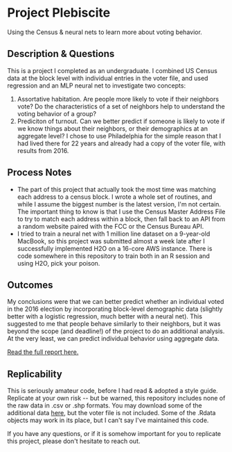 # Project Plebiscite

Using the Census & neural nets to learn more about voting behavior.

## Description & Questions
This is a project I completed as an undergraduate. I combined US Census data at the block level with individual entries in the voter file, and used regression and an MLP neural net to investigate two concepts:
1. Assortative habitation. Are people more likely to vote if their neighbors vote? Do the characteristics of a set of neighbors help to understand the voting behavior of a group?
2. Prediciton of turnout. Can we better predict if someone is likely to vote if we know things about their neighbors, or their  demographics at an aggregate level?
I chose to use Philadelphia for the simple reason that I had lived there for 22 years and already had a copy of the voter file, with results from 2016. 

## Process Notes
- The part of this project that actually took the most time was matching each address to a census block. I wrote a whole set of routines, and while I assume the biggest number is the latest version, I'm not certain. The important thing to know is that I use the Census Master Address File to try to match each address within a block, then fall back to an API from a random website paired with the FCC or the Census Bureau API.
- I tried to train a neural net with 1 million line dataset on a 9-year-old MacBook, so this project was submitted almost a week late after I successfully implemented H2O on a 16-core AWS instance. There is code somewhere in this repository to train both in an R session and using H2O, pick your poison.

## Outcomes
My conclusions were that we can better predict whether an individual voted in the 2016 election by incorporating block-level demographic data (slightly better with a logistic regression, much better with a neural net). This suggested to me that people behave similarly to their neighbors, but it was beyond the scope (and deadline!) of the project to do an additional analysis. At the very least, we can predict individual behavior using aggregate data.

[Read the full report here.](_report/Report.pdf)

## Replicability
This is seriously amateur code, before I had read & adopted a style guide. Replicate at your own risk -- but be warned, this repository includes none of the raw data in .csv or .shp formats. You may download some of the additional data [here](https://upenn.box.com/v/project-plebiscite), but the voter file is not included. Some of the .Rdata objects may work in its place, but I can't say I've maintained this code.

If you have any questions, or if it is somehow important for you to replicate this project, please don't hesitate to reach out.
